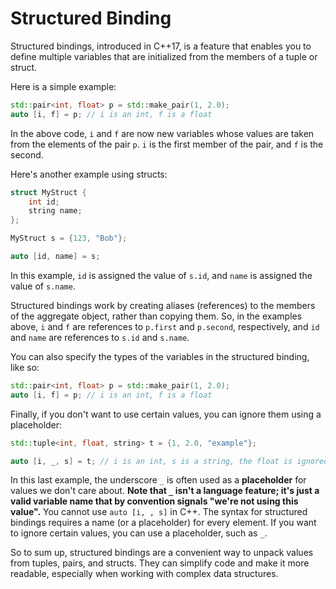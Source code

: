 # Structured Binding

Structured bindings, introduced in C++17, is a feature that enables you to define multiple variables that are initialized from the members of a tuple or struct. 

Here is a simple example:

```cpp
std::pair<int, float> p = std::make_pair(1, 2.0);
auto [i, f] = p; // i is an int, f is a float
```

In the above code, `i` and `f` are now new variables whose values are taken from the elements of the pair `p`. `i` is the first member of the pair, and `f` is the second.

Here's another example using structs:

```cpp
struct MyStruct {
    int id;
    string name;
};

MyStruct s = {123, "Bob"};

auto [id, name] = s;
```

In this example, `id` is assigned the value of `s.id`, and `name` is assigned the value of `s.name`.

Structured bindings work by creating aliases (references) to the members of the aggregate object, rather than copying them. So, in the examples above, `i` and `f` are references to `p.first` and `p.second`, respectively, and `id` and `name` are references to `s.id` and `s.name`.

You can also specify the types of the variables in the structured binding, like so:

```cpp
std::pair<int, float> p = std::make_pair(1, 2.0);
auto [i, f] = p; // i is an int, f is a float
```

Finally, if you don't want to use certain values, you can ignore them using a placeholder:

```cpp
std::tuple<int, float, string> t = {1, 2.0, "example"};

auto [i, _, s] = t; // i is an int, s is a string, the float is ignored
```

In this last example, the underscore `_` is often used as a **placeholder** for values we don't care about. **Note that `_` isn't a language feature; it's just a valid variable name that by convention signals "we're not using this value".** You cannot use `auto [i, , s]` in C++. The syntax for structured bindings requires a name (or a placeholder) for every element. If you want to ignore certain values, you can use a placeholder, such as `_`.

So to sum up, structured bindings are a convenient way to unpack values from tuples, pairs, and structs. They can simplify code and make it more readable, especially when working with complex data structures.